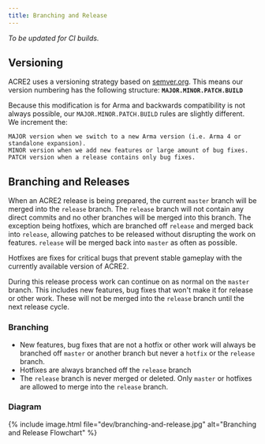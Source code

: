 ```yaml
---
title: Branching and Release
---
```


_To be updated for CI builds._

## Versioning
ACRE2 uses a versioning strategy based on [semver.org](http://semver.org). This means our version numbering has the following structure: **`MAJOR.MINOR.PATCH.BUILD`**

Because this modification is for Arma and backwards compatibility is not always possible, our `MAJOR.MINOR.PATCH.BUILD` rules are slightly different. We increment the:

```
MAJOR version when we switch to a new Arma version (i.e. Arma 4 or standalone expansion).
MINOR version when we add new features or large amount of bug fixes.
PATCH version when a release contains only bug fixes.
```

## Branching and Releases

When an ACRE2 release is being prepared, the current `master` branch will be merged into the `release` branch. The `release` branch will not contain any direct commits and no other branches will be merged into this branch. The exception being hotfixes, which are branched off `release` and merged back into `release`, allowing patches to be released without disrupting the work on features. `release` will be merged back into `master` as often as possible.

Hotfixes are fixes for critical bugs that prevent stable gameplay with the currently available version of ACRE2.

During this release process work can continue on as normal on the `master` branch. This includes new features, bug fixes that won't make it for release or other work. These will not be merged into the `release` branch until the next release cycle.

### Branching

* New features, bug fixes that are not a hotfix or other work will always be branched off `master` or another branch but never a `hotfix` or the `release` branch.
* Hotfixes are always branched off the `release` branch
* The `release` branch is never merged or deleted. Only `master` or hotfixes are allowed to merge into the `release` branch.

### Diagram

{% include image.html file="dev/branching-and-release.jpg" alt="Branching and Release Flowchart" %}
